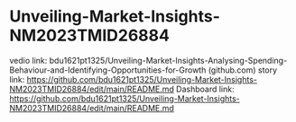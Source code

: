 # Unveiling-Market-Insights-NM2023TMID26884  
vedio link: bdu1621pt1325/Unveiling-Market-Insights-Analysing-Spending-Behaviour-and-Identifying-Opportunities-for-Growth (github.com)
story link: https://github.com/bdu1621pt1325/Unveiling-Market-Insights-NM2023TMID26884/edit/main/README.md
Dashboard link: https://github.com/bdu1621pt1325/Unveiling-Market-Insights-NM2023TMID26884/edit/main/README.md
